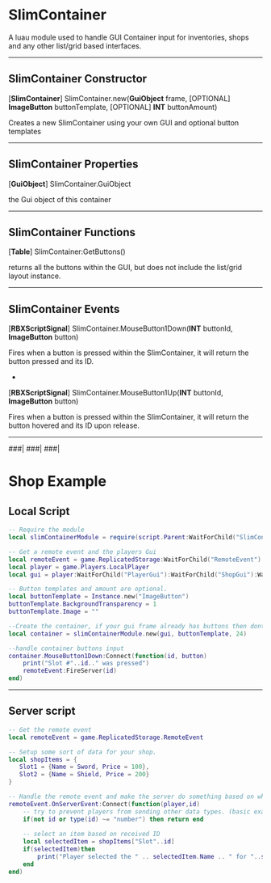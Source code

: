 # SlimContainer
A luau module used to handle GUI Container input for inventories, shops and any other list/grid based interfaces.
______________________________________________________________________________________________________________________

## SlimContainer Constructor

[**SlimContainer**] SlimContainer.new(**GuiObject** frame, [OPTIONAL] **ImageButton** buttonTemplate, [OPTIONAL] **INT** buttonAmount)

Creates a new SlimContainer using your own GUI and optional button templates
______________________________________________________________________________________________________________________

## SlimContainer Properties

[**GuiObject**] SlimContainer.GuiObject

the Gui object of this container
______________________________________________________________________________________________________________________

## SlimContainer Functions


[**Table**] SlimContainer:GetButtons()

returns all the buttons within the GUI, but does not include the list/grid layout instance.
______________________________________________________________________________________________________________________

## SlimContainer Events


[**RBXScriptSignal**] SlimContainer.MouseButton1Down(**INT** buttonId, **ImageButton** button)

Fires when a button is pressed within the SlimContainer, it will return the button pressed and its ID.

-

[**RBXScriptSignal**] SlimContainer.MouseButton1Up(**INT** buttonId, **ImageButton** button)

Fires when a button is pressed within the SlimContainer, it will return the button hovered and its ID upon release.
______________________________________________________________________________________________________________________
###|
###|
###|



# Shop Example

## Local Script

```lua
-- Require the module
local slimContainerModule = require(script.Parent:WaitForChild("SlimContainer")

-- Get a remote event and the players Gui
local remoteEvent = game.ReplicatedStorage:WaitForChild("RemoteEvent")
local player = game.Players.LocalPlayer
local gui = player:WaitForChild("PlayerGui"):WaitForChild("ShopGui"):WaitForChild("ShopFrame")

-- Button templates and amount are optional.
local buttonTemplate = Instance.new("ImageButton")
buttonTemplate.BackgroundTransparency = 1
buttonTemplate.Image = ""

--Create the container, if your gui frame already has buttons then dont worry about the last two args.
local container = slimContainerModule.new(gui, buttonTemplate, 24)

--handle container buttons input
container.MouseButton1Down:Connect(function(id, button)
    print("Slot #"..id.." was pressed")
    remoteEvent:FireServer(id)
end)
```
_____________________________________________________________________________________________________________________

## Server script

```lua
-- Get the remote event
local remoteEvent = game.ReplicatedStorage.RemoteEvent

-- Setup some sort of data for your shop.
local shopItems = {
   Slot1 = {Name = Sword, Price = 100},
   Slot2 = {Name = Shield, Price = 200}
}

-- Handle the remote event and make the server do something based on what container button ID was sent.
remoteEvent.OnServerEvent:Connect(function(player,id)
    -- try to prevent players from sending other data types. (basic example)
    if(not id or type(id) ~= "number") then return end
    
    -- select an item based on received ID
    local selectedItem = shopItems["Slot"..id]
    if(selectedItem)then
        print("Player selected the " .. selectedItem.Name .. " for "..selectedItem.Price .." Coins"
    end
end)

```
